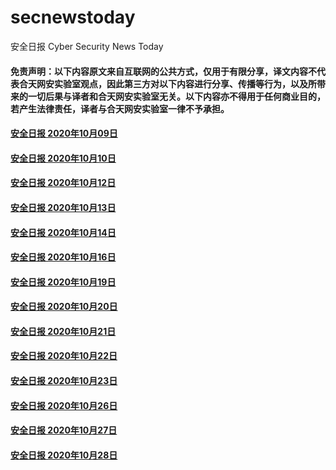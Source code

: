 # secnewstoday

安全日报 Cyber Security News Today

#### 免责声明：以下内容原文来自互联网的公共方式，仅用于有限分享，译文内容不代表合天网安实验室观点，因此第三方对以下内容进行分享、传播等行为，以及所带来的一切后果与译者和合天网安实验室无关。以下内容亦不得用于任何商业目的，若产生法律责任，译者与合天网安实验室一律不予承担。

#### [安全日报 2020年10月09日](https://github.com/hetianlab/secnewstoday/blob/master/Oct.2020/secnews-20201009.md)
#### [安全日报 2020年10月10日](https://github.com/hetianlab/secnewstoday/blob/master/Oct.2020/secnews-20201010.md)
#### [安全日报 2020年10月12日](https://github.com/hetianlab/secnewstoday/blob/master/Oct.2020/secnews-20201012.md)
#### [安全日报 2020年10月13日](https://github.com/hetianlab/secnewstoday/blob/master/Oct.2020/secnews-20201013.md)
#### [安全日报 2020年10月14日](https://github.com/hetianlab/secnewstoday/blob/master/Oct.2020/secnews-20201014.md)
#### [安全日报 2020年10月16日](https://github.com/hetianlab/secnewstoday/blob/master/Oct.2020/secnews-20201016.md)
#### [安全日报 2020年10月19日](https://github.com/hetianlab/secnewstoday/blob/master/Oct.2020/secnews-20201019.md)
#### [安全日报 2020年10月20日](https://github.com/hetianlab/secnewstoday/blob/master/Oct.2020/secnews-20201020.md)
#### [安全日报 2020年10月21日](https://github.com/hetianlab/secnewstoday/blob/master/Oct.2020/secnews-20201021.md)
#### [安全日报 2020年10月22日](https://github.com/hetianlab/secnewstoday/blob/master/Oct.2020/secnews-20201022.md)
#### [安全日报 2020年10月23日](https://github.com/hetianlab/secnewstoday/blob/master/Oct.2020/secnews-20201023.md)
#### [安全日报 2020年10月26日](https://github.com/hetianlab/secnewstoday/blob/master/Oct.2020/secnews-20201026.md)
#### [安全日报 2020年10月27日](https://github.com/hetianlab/secnewstoday/blob/master/Oct.2020/secnews-20201027.md)
#### [安全日报 2020年10月28日](https://github.com/hetianlab/secnewstoday/blob/master/Oct.2020/secnews-20201028.md)
